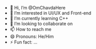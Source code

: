 - 👋 Hi, I’m @OmChavdaHere
- 👀 I’m interested in UI/UX and Front-end
- 🌱 I’m currently learning C++
- 💞️ I’m looking to collaborate on
- 📫 How to reach me 
- 😄 Pronouns: He/Him
- ⚡ Fun fact: ...

<!---
OmChavdaHere/OmChavdaHere is a ✨ special ✨ repository because its `README.md` (this file) appears on your GitHub profile.
You can click the Preview link to take a look at your changes.
--->
